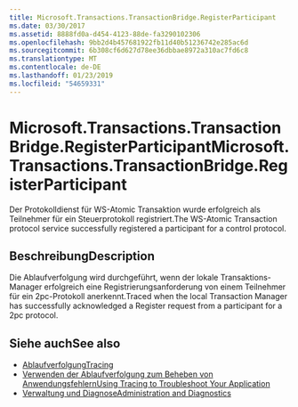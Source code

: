 ```yaml
---
title: Microsoft.Transactions.TransactionBridge.RegisterParticipant
ms.date: 03/30/2017
ms.assetid: 8888fd0a-d454-4123-88de-fa3290102306
ms.openlocfilehash: 9bb2d4b457681922fb11d40b51236742e285ac6d
ms.sourcegitcommit: 6b308cf6d627d78ee36dbbae8972a310ac7fd6c8
ms.translationtype: MT
ms.contentlocale: de-DE
ms.lasthandoff: 01/23/2019
ms.locfileid: "54659331"
---
```

# <a name="microsofttransactionstransactionbridgeregisterparticipant"></a><span data-ttu-id="a5e59-102">Microsoft.Transactions.TransactionBridge.RegisterParticipant</span><span class="sxs-lookup"><span data-stu-id="a5e59-102">Microsoft.Transactions.TransactionBridge.RegisterParticipant</span></span>
<span data-ttu-id="a5e59-103">Der Protokolldienst für WS-Atomic Transaktion wurde erfolgreich als Teilnehmer für ein Steuerprotokoll registriert.</span><span class="sxs-lookup"><span data-stu-id="a5e59-103">The WS-Atomic Transaction protocol service successfully registered a participant for a control protocol.</span></span>  
  
## <a name="description"></a><span data-ttu-id="a5e59-104">Beschreibung</span><span class="sxs-lookup"><span data-stu-id="a5e59-104">Description</span></span>  
 <span data-ttu-id="a5e59-105">Die Ablaufverfolgung wird durchgeführt, wenn der lokale Transaktions-Manager erfolgreich eine Registrierungsanforderung von einem Teilnehmer für ein 2pc-Protokoll anerkennt.</span><span class="sxs-lookup"><span data-stu-id="a5e59-105">Traced when the local Transaction Manager has successfully acknowledged a Register request from a participant for a 2pc protocol.</span></span>  
  
## <a name="see-also"></a><span data-ttu-id="a5e59-106">Siehe auch</span><span class="sxs-lookup"><span data-stu-id="a5e59-106">See also</span></span>
- [<span data-ttu-id="a5e59-107">Ablaufverfolgung</span><span class="sxs-lookup"><span data-stu-id="a5e59-107">Tracing</span></span>](../../../../../docs/framework/wcf/diagnostics/tracing/index.md)
- [<span data-ttu-id="a5e59-108">Verwenden der Ablaufverfolgung zum Beheben von Anwendungsfehlern</span><span class="sxs-lookup"><span data-stu-id="a5e59-108">Using Tracing to Troubleshoot Your Application</span></span>](../../../../../docs/framework/wcf/diagnostics/tracing/using-tracing-to-troubleshoot-your-application.md)
- [<span data-ttu-id="a5e59-109">Verwaltung und Diagnose</span><span class="sxs-lookup"><span data-stu-id="a5e59-109">Administration and Diagnostics</span></span>](../../../../../docs/framework/wcf/diagnostics/index.md)
